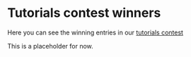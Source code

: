 # Tutorials contest winners

Here you can see the winning entries in our [tutorials contest](https://medium.com/avalancheavax/avalanche-launches-developer-tutorial-contest-with-50k-in-prizes-7d8b4422399f)

This is a placeholder for now.
